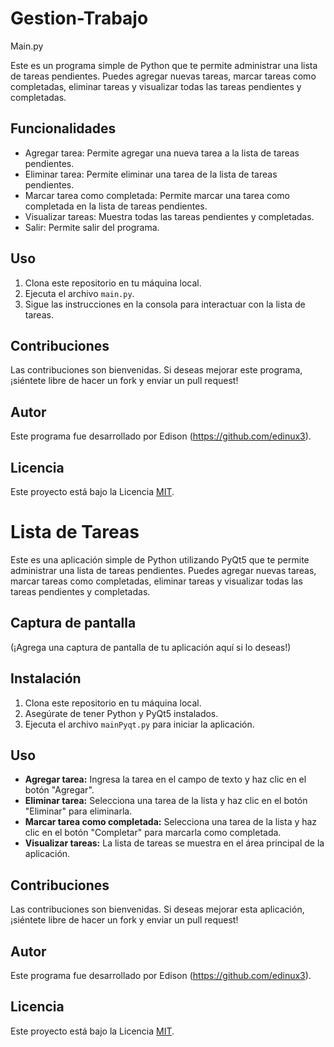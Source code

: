 # Gestion-Trabajo 
Main.py

Este es un programa simple de Python que te permite administrar una lista de tareas pendientes. Puedes agregar nuevas tareas, marcar tareas como completadas, eliminar tareas y visualizar todas las tareas pendientes y completadas.

## Funcionalidades

- Agregar tarea: Permite agregar una nueva tarea a la lista de tareas pendientes.
- Eliminar tarea: Permite eliminar una tarea de la lista de tareas pendientes.
- Marcar tarea como completada: Permite marcar una tarea como completada en la lista de tareas pendientes.
- Visualizar tareas: Muestra todas las tareas pendientes y completadas.
- Salir: Permite salir del programa.

## Uso

1. Clona este repositorio en tu máquina local.
2. Ejecuta el archivo `main.py`.
3. Sigue las instrucciones en la consola para interactuar con la lista de tareas.

## Contribuciones

Las contribuciones son bienvenidas. Si deseas mejorar este programa, ¡siéntete libre de hacer un fork y enviar un pull request!

## Autor

Este programa fue desarrollado por Edison (https://github.com/edinux3).

## Licencia

Este proyecto está bajo la Licencia [MIT](LICENSE).

# Lista de Tareas

Este es una aplicación simple de Python utilizando PyQt5 que te permite administrar una lista de tareas pendientes. Puedes agregar nuevas tareas, marcar tareas como completadas, eliminar tareas y visualizar todas las tareas pendientes y completadas.

## Captura de pantalla

(¡Agrega una captura de pantalla de tu aplicación aquí si lo deseas!)

## Instalación

1. Clona este repositorio en tu máquina local.
2. Asegúrate de tener Python y PyQt5 instalados.
3. Ejecuta el archivo `mainPyqt.py` para iniciar la aplicación.

## Uso

- **Agregar tarea:** Ingresa la tarea en el campo de texto y haz clic en el botón "Agregar".
- **Eliminar tarea:** Selecciona una tarea de la lista y haz clic en el botón "Eliminar" para eliminarla.
- **Marcar tarea como completada:** Selecciona una tarea de la lista y haz clic en el botón "Completar" para marcarla como completada.
- **Visualizar tareas:** La lista de tareas se muestra en el área principal de la aplicación.

## Contribuciones

Las contribuciones son bienvenidas. Si deseas mejorar esta aplicación, ¡siéntete libre de hacer un fork y enviar un pull request!

## Autor

Este programa fue desarrollado por Edison (https://github.com/edinux3).

## Licencia

Este proyecto está bajo la Licencia [MIT](LICENSE).
